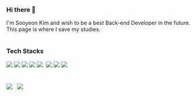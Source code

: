 
### Hi there 👋
I'm Sooyeon Kim and wish to be a best Back-end Developer in the future.  
This page is where I save my studies.

#
### Tech Stacks  

<img src="https://img.shields.io/badge/java-007396?style=for-the-badge&logo=OpenJDK&logoColor=white">&nbsp;<img src="https://img.shields.io/badge/Spring-6DB33F?style=for-the-badge&logo=Spring&logoColor=white">&nbsp;<img src="https://img.shields.io/badge/Javascript-F7DF1E?style=for-the-badge&logo=javascript&logoColor=FFF"/>&nbsp;<img src="https://img.shields.io/badge/HTML5-E34F26?style=for-the-badge&logo=html5&logoColor=FFF"/>&nbsp;<img src="https://img.shields.io/badge/CSS3-1572B6?style=for-the-badge&logo=css3&logoColor=FFF"/>&nbsp;
<img src="https://img.shields.io/badge/jquery-0769AD?style=for-the-badge&logo=jquery&logoColor=FFF"/>&nbsp;<img src="https://img.shields.io/badge/Oracle-F80000?style=for-the-badge&logo=oracle&logoColor=FFF"/>&nbsp;<img src="https://img.shields.io/badge/GitHub-EAEAEA?style=for-the-badge&logo=github&logoColor=000"/> 

#


<a href="https://blog.naver.com/lio97" target="_blank"><img src="https://img.shields.io/badge/Blog-000?style=social&logo=naver&logoColor=03C75A"/></a>
&nbsp;
<a href="https://www.instagram.com/so0yeon__?igsh=MXY1ZTBoemg4NW1mNA%3D%3D&utm_source=qr" target="_blank"><img src="https://img.shields.io/badge/Instagram-000?style=social&logo=instagram&logoColor=E4405F"/></a>
